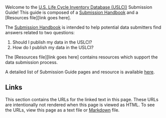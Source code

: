 Welcome to the [U.S. Life Cycle Inventory Database (USLCI)][uslci_landing] Submission Guide!  This guide is composed of a [Submission Handbook](submission-handbook.md) and a [Resources file][link goes here].

The [Submission Handbook](submission-handbook.md) is intended to help potential data submitters find answers related to two questions:
  1. Should I publish my data in the USLCI?
  2. How do I publish my data in the USLCI?

The [Resources file][link goes here] contains resources which support the data submission process.

A detailed list of Submission Guide pages and resource is available [here](table-of-contents.md).

## Links
This section contains the URLs for the linked text in this page. These URLs are intentionally not rendered when this page is viewed as HTML.  To see the URLs, view this page as a text file or [Markdown][markdown] file.  

[markdown]: https://daringfireball.net/projects/markdown/   
[uslci_landing]: http://www.nrel.gov/lci/  
